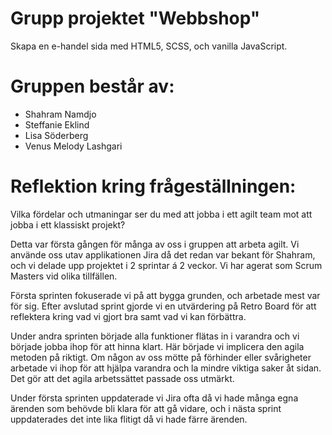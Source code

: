 # Grupp projektet "Webbshop"
Skapa en e-handel sida med HTML5, SCSS, och vanilla JavaScript. 

# Gruppen består av:
- Shahram Namdjo
- Steffanie Eklind
- Lisa Söderberg
- Venus Melody Lashgari

# Reflektion kring frågeställningen:
Vilka fördelar och utmaningar ser du med att jobba i ett agilt team mot att jobba i ett klassiskt projekt? 

Detta var första gången för många av oss i gruppen att arbeta agilt. Vi använde oss utav applikationen Jira då det redan var bekant för Shahram, och vi delade upp projektet i 2 sprintar á 2 veckor. Vi har agerat som Scrum Masters vid olika tillfällen. 

Första sprinten fokuserade vi på att bygga grunden, och arbetade mest var för sig. Efter avslutad sprint gjorde vi en utvärdering på Retro Board för att reflektera kring vad vi gjort bra samt vad vi kan förbättra. 

Under andra sprinten började alla funktioner flätas in i varandra och vi började jobba ihop för att hinna klart. Här började vi implicera den agila metoden på riktigt. Om någon av oss mötte på förhinder eller svårigheter arbetade vi ihop för att hjälpa varandra och la mindre viktiga saker åt sidan. Det gör att det agila arbetssättet passade oss utmärkt. 

Under första sprinten uppdaterade vi Jira ofta då vi hade många egna ärenden som behövde bli klara för att gå vidare, och i nästa sprint uppdaterades det inte lika flitigt då vi hade färre ärenden.